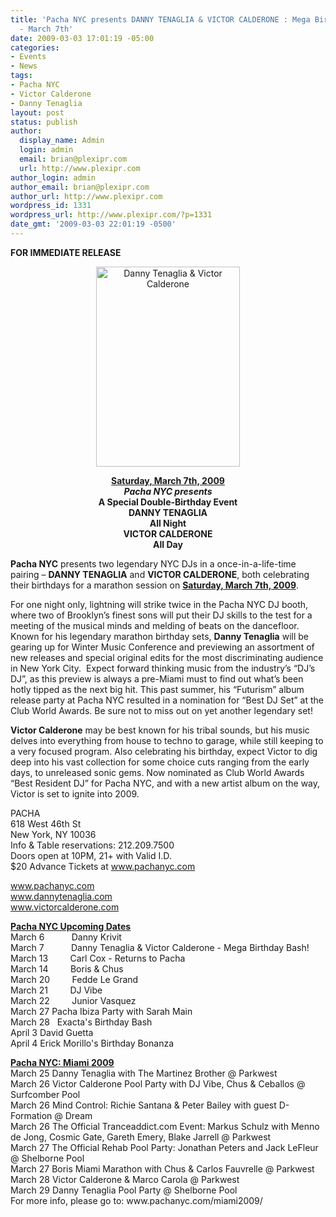 ```yaml
---
title: 'Pacha NYC presents DANNY TENAGLIA & VICTOR CALDERONE : Mega Birthday Bash
  - March 7th'
date: 2009-03-03 17:01:19 -05:00
categories:
- Events
- News
tags:
- Pacha NYC
- Victor Calderone
- Danny Tenaglia
layout: post
status: publish
author:
  display_name: Admin
  login: admin
  email: brian@plexipr.com
  url: http://www.plexipr.com
author_login: admin
author_email: brian@plexipr.com
author_url: http://www.plexipr.com
wordpress_id: 1331
wordpress_url: http://www.plexipr.com/?p=1331
date_gmt: '2009-03-03 22:01:19 -0500'
---
```


<p><strong>FOR IMMEDIATE RELEASE</strong></p>
<p style="text-align: center;">
<a href="http://www.pachanyc.com"><img class="size-full wp-image-1332 aligncenter" title="Danny Tenaglia &amp; Victor Calderone" src="http://www.plexipr.com/wp-content/uploads/2009/03/dv.jpg" alt="Danny Tenaglia &amp; Victor Calderone" width="230" height="320" /></a></p>
<p style="text-align: center;"><strong><span style="text-decoration: underline;">Saturday, March 7th, 2009</span><br />
<em>Pacha NYC presents</em><br />
A Special Double-Birthday Event<br />
DANNY TENAGLIA<br />
All Night<br />
VICTOR CALDERONE<br />
All Day</strong></p>
<p><strong>Pacha NYC</strong> presents two legendary NYC DJs in a once-in-a-life-time pairing – <strong>DANNY TENAGLIA</strong> and <strong>VICTOR CALDERONE</strong>, both celebrating their birthdays for a marathon session on <span style="text-decoration: underline;"><strong>Saturday, March 7th, 2009</strong></span>.</p>
<p>For one night only, lightning will strike twice in the Pacha NYC DJ booth, where two of Brooklyn’s finest sons will put their DJ skills to the test for a meeting of the musical minds and melding of beats on the dancefloor. Known for his legendary marathon birthday sets, <strong>Danny Tenaglia</strong> will be gearing up for Winter Music Conference and previewing an assortment of new releases and special original edits for the most discriminating audience in New York City.  Expect forward thinking music from the industry’s “DJ’s DJ”, as this preview is always a pre-Miami must to find out what’s been hotly tipped as the next big hit. This past summer, his “Futurism” album release party at Pacha NYC resulted in a nomination for “Best DJ Set” at the Club World Awards. Be sure not to miss out on yet another legendary set!</p>
<p><strong>Victor Calderone</strong> may be best known for his tribal sounds, but his music delves into everything from house to techno to garage, while still keeping to a very focused program. Also celebrating his birthday, expect Victor to dig deep into his vast collection for some choice cuts ranging from the early days, to unreleased sonic gems. Now nominated as Club World Awards “Best Resident DJ” for Pacha NYC, and with a new artist album on the way, Victor is set to ignite into 2009.</p>
<p>PACHA<br />
618 West 46th St<br />
New York, NY 10036<br />
Info &amp; Table reservations: 212.209.7500<br />
Doors open at 10PM, 21+ with Valid I.D.<br />
$20 Advance Tickets at <a href="http://">www.pachanyc.com</a></p>
<p><a href="http://">www.pachanyc.com<br />
www.dannytenaglia.com<br />
www.victorcalderone.com</a></p>
<p><span style="text-decoration: underline;"><strong>Pacha NYC Upcoming Dates</strong></span><br />
March 6           Danny Krivit<br />
March 7           Danny Tenaglia &amp; Victor Calderone - Mega Birthday Bash!<br />
March 13         Carl Cox - Returns to Pacha<br />
March 14         Boris &amp; Chus<br />
March 20         Fedde Le Grand<br />
March 21         DJ Vibe<br />
March 22         Junior Vasquez<br />
March 27 Pacha Ibiza Party with Sarah Main<br />
March 28   Exacta's Birthday Bash<br />
April 3 David Guetta<br />
April 4 Erick Morillo's Birthday Bonanza</p>
<p><span style="text-decoration: underline;"><strong>Pacha NYC: Miami 2009</strong></span><br />
March 25 Danny Tenaglia with The Martinez Brother @ Parkwest<br />
March 26 Victor Calderone Pool Party with DJ Vibe, Chus &amp; Ceballos @ Surfcomber Pool<br />
March 26 Mind Control: Richie Santana &amp; Peter Bailey with guest D-Formation @ Dream<br />
March 26 The Official Tranceaddict.com Event: Markus Schulz with Menno de Jong, Cosmic Gate, Gareth Emery, Blake Jarrell @ Parkwest<br />
March 27 The Official Rehab Pool Party: Jonathan Peters and Jack LeFleur @ Shelborne Pool<br />
March 27 Boris Miami Marathon with Chus &amp; Carlos Fauvrelle @ Parkwest<br />
March 28 Victor Calderone &amp; Marco Carola @ Parkwest<br />
March 29 Danny Tenaglia Pool Party @ Shelborne Pool<br />
For more info, please go to: www.pachanyc.com/miami2009/</p>
